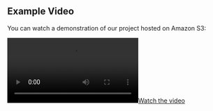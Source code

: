 ## Example Video

You can watch a demonstration of our project hosted on Amazon S3:

[![Watch the video](https://record-project.s3.ap-southeast-2.amazonaws.com/demo1-done.mp4?response-content-disposition=inline&X-Amz-Security-Token=IQoJb3JpZ2luX2VjEP7%2F%2F%2F%2F%2F%2F%2F%2F%2F%2FwEaDmFwLXNvdXRoZWFzdC0yIkgwRgIhAIqIjWnyjpEtUviXdQTlRowsfQHXBCaVKbE6j2QIOyA7AiEA6Bn36b3ZG4E632E6SXUTnSHIrGghnx0MiAITQ%2Fqe6VMq5AIIVxAAGgwzNDU5NDA2MjQyNjYiDCBqe1yxOpWCxFhhzSrBAgPPAGac1yP%2FtLfM6GgMC%2FGJSEBkfXe7WHPAllVoIjlXVuNlozr6oKpw8EM1HbIW9yY1j2UTi%2Bk1RspS6yr3w5LuX2KTAIdYHbzpRSrcnvsMViN7cMI7p1WNZQO%2BowUhrBbLtNk3PmtMwOLXYNzVRR1eu1ka9H7pmruspMoUv5Atl7O1W66GhXUOze%2FbsvhL9O9cNcm2Wq%2BcD%2BcxlcVYv4nx%2F0AxlGhGvUQ6CeXJ6FthoVP9cqdQvq5hggZ6gN0iMmdLrJfBAqCFYKjfj8Om9ReV848iQOJuRXO34gy3cd0D2%2Fnh25Hpo5nRrHInRDjFbJEqoVx1wtsXLO9wBdn9AoyyeCl6rIKp1g3RDe8I8hBj4e61%2By8uYBT36GSE5b1FQYN%2F2rHEIslxNJ4aiqIpr0%2FtNPwpSPqRP%2BqcapJsTGZucTDa4cyxBjqyAriTc11odZiPU5xJrkFqDQKaIjA9N9x9UUAgpyWktU7Wtk%2BQOLpAnZHUyaOznaslEi1PisC64le%2FcdpVf2wtkR%2BMHsNXMcVezSiMgYc7WkCXrL8B%2FnQrx0XzMXS%2F8hxOkuO5tiPDzPst%2BU47WStMBWH597REd1QwXLgnAo7WMVax7qt2wC3I26bXFxt5MHUGlNEUVkDRcFoSy%2B6jAOh8Lx8EZbqbNHVEfcrTELWawYHiMf%2B%2B8D3MJafEmKGRqLOXyAIUcfIruou0w%2FR6K81rS2SbooVt8scPTjFs3r9k03Tj8xZX2FU5FaOFZU%2BZGlrT9aerPxlHp0ypjCGsA2aKpNJkvImbzJ3zWdelAiF5VvMo35F8RSW3YiWvYEdIEnVxI15VV%2Ff7O85AieWgTBO34ZhOMw%3D%3D&X-Amz-Algorithm=AWS4-HMAC-SHA256&X-Amz-Date=20240502T111257Z&X-Amz-SignedHeaders=host&X-Amz-Expires=300&X-Amz-Credential=ASIAVBC5LAOFM2ZBW5FZ%2F20240502%2Fap-southeast-2%2Fs3%2Faws4_request&X-Amz-Signature=6aa52664582ea640811119952796ca4538d232e8afa741449f0bbbbfc861854b)](https://record-project.s3.ap-southeast-2.amazonaws.com/demo1-done.mp4?response-content-disposition=inline&X-Amz-Security-Token=IQoJb3JpZ2luX2VjEP7%2F%2F%2F%2F%2F%2F%2F%2F%2F%2FwEaDmFwLXNvdXRoZWFzdC0yIkgwRgIhAIqIjWnyjpEtUviXdQTlRowsfQHXBCaVKbE6j2QIOyA7AiEA6Bn36b3ZG4E632E6SXUTnSHIrGghnx0MiAITQ%2Fqe6VMq5AIIVxAAGgwzNDU5NDA2MjQyNjYiDCBqe1yxOpWCxFhhzSrBAgPPAGac1yP%2FtLfM6GgMC%2FGJSEBkfXe7WHPAllVoIjlXVuNlozr6oKpw8EM1HbIW9yY1j2UTi%2Bk1RspS6yr3w5LuX2KTAIdYHbzpRSrcnvsMViN7cMI7p1WNZQO%2BowUhrBbLtNk3PmtMwOLXYNzVRR1eu1ka9H7pmruspMoUv5Atl7O1W66GhXUOze%2FbsvhL9O9cNcm2Wq%2BcD%2BcxlcVYv4nx%2F0AxlGhGvUQ6CeXJ6FthoVP9cqdQvq5hggZ6gN0iMmdLrJfBAqCFYKjfj8Om9ReV848iQOJuRXO34gy3cd0D2%2Fnh25Hpo5nRrHInRDjFbJEqoVx1wtsXLO9wBdn9AoyyeCl6rIKp1g3RDe8I8hBj4e61%2By8uYBT36GSE5b1FQYN%2F2rHEIslxNJ4aiqIpr0%2FtNPwpSPqRP%2BqcapJsTGZucTDa4cyxBjqyAriTc11odZiPU5xJrkFqDQKaIjA9N9x9UUAgpyWktU7Wtk%2BQOLpAnZHUyaOznaslEi1PisC64le%2FcdpVf2wtkR%2BMHsNXMcVezSiMgYc7WkCXrL8B%2FnQrx0XzMXS%2F8hxOkuO5tiPDzPst%2BU47WStMBWH597REd1QwXLgnAo7WMVax7qt2wC3I26bXFxt5MHUGlNEUVkDRcFoSy%2B6jAOh8Lx8EZbqbNHVEfcrTELWawYHiMf%2B%2B8D3MJafEmKGRqLOXyAIUcfIruou0w%2FR6K81rS2SbooVt8scPTjFs3r9k03Tj8xZX2FU5FaOFZU%2BZGlrT9aerPxlHp0ypjCGsA2aKpNJkvImbzJ3zWdelAiF5VvMo35F8RSW3YiWvYEdIEnVxI15VV%2Ff7O85AieWgTBO34ZhOMw%3D%3D&X-Amz-Algorithm=AWS4-HMAC-SHA256&X-Amz-Date=20240502T111257Z&X-Amz-SignedHeaders=host&X-Amz-Expires=300&X-Amz-Credential=ASIAVBC5LAOFM2ZBW5FZ%2F20240502%2Fap-southeast-2%2Fs3%2Faws4_request&X-Amz-Signature=6aa52664582ea640811119952796ca4538d232e8afa741449f0bbbbfc861854b)
